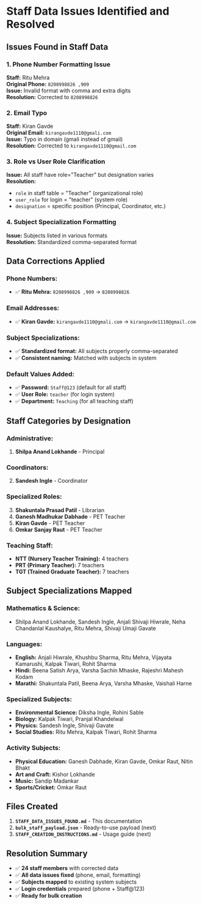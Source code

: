 # Staff Data Issues Identified and Resolved

## Issues Found in Staff Data

### 1. Phone Number Formatting Issue

**Staff:** Ritu Mehra  
**Original Phone:** `8208998826 ,909`  
**Issue:** Invalid format with comma and extra digits  
**Resolution:** Corrected to `8208998826`

### 2. Email Typo

**Staff:** Kiran Gavde  
**Original Email:** `kirangavde1110@gmali.com`  
**Issue:** Typo in domain (gmali instead of gmail)  
**Resolution:** Corrected to `kirangavde1110@gmail.com`

### 3. Role vs User Role Clarification

**Issue:** All staff have role="Teacher" but designation varies  
**Resolution:**

- `role` in staff table = "Teacher" (organizational role)
- `user_role` for login = "teacher" (system role)
- `designation` = specific position (Principal, Coordinator, etc.)

### 4. Subject Specialization Formatting

**Issue:** Subjects listed in various formats  
**Resolution:** Standardized comma-separated format

## Data Corrections Applied

### Phone Numbers:

- ✅ **Ritu Mehra:** `8208998826 ,909` → `8208998826`

### Email Addresses:

- ✅ **Kiran Gavde:** `kirangavde1110@gmali.com` → `kirangavde1110@gmail.com`

### Subject Specializations:

- ✅ **Standardized format:** All subjects properly comma-separated
- ✅ **Consistent naming:** Matched with subjects in system

### Default Values Added:

- ✅ **Password:** `Staff@123` (default for all staff)
- ✅ **User Role:** `teacher` (for login system)
- ✅ **Department:** `Teaching` (for all teaching staff)

## Staff Categories by Designation

### Administrative:

1. **Shilpa Anand Lokhande** - Principal

### Coordinators:

2. **Sandesh Ingle** - Coordinator

### Specialized Roles:

3. **Shakuntala Prasad Patil** - Librarian
4. **Ganesh Madhukar Dabhade** - PET Teacher
5. **Kiran Gavde** - PET Teacher
6. **Omkar Sanjay Raut** - PET Teacher

### Teaching Staff:

- **NTT (Nursery Teacher Training):** 4 teachers
- **PRT (Primary Teacher):** 7 teachers
- **TGT (Trained Graduate Teacher):** 7 teachers

## Subject Specializations Mapped

### Mathematics & Science:

- Shilpa Anand Lokhande, Sandesh Ingle, Anjali Shivaji Hiwrale, Neha Chandanlal Kaushalye, Ritu Mehra, Shivaji Umaji Gavate

### Languages:

- **English:** Anjali Hiwrale, Khushbu Sharma, Ritu Mehra, Vijayata Kamarushi, Kalpak Tiwari, Rohit Sharma
- **Hindi:** Beena Satish Arya, Varsha Sachin Mhaske, Rajeshri Mahesh Kodam
- **Marathi:** Shakuntala Patil, Beena Arya, Varsha Mhaske, Vaishali Harne

### Specialized Subjects:

- **Environmental Science:** Diksha Ingle, Rohini Sable
- **Biology:** Kalpak Tiwari, Pranjal Khandelwal
- **Physics:** Sandesh Ingle, Shivaji Gavate
- **Social Studies:** Ritu Mehra, Kalpak Tiwari, Rohit Sharma

### Activity Subjects:

- **Physical Education:** Ganesh Dabhade, Kiran Gavde, Omkar Raut, Nitin Bhakt
- **Art and Craft:** Kishor Lokhande
- **Music:** Sandip Madankar
- **Sports/Cricket:** Omkar Raut

## Files Created

1. **`STAFF_DATA_ISSUES_FOUND.md`** - This documentation
2. **`bulk_staff_payload.json`** - Ready-to-use payload (next)
3. **`STAFF_CREATION_INSTRUCTIONS.md`** - Usage guide (next)

## Resolution Summary

- ✅ **24 staff members** with corrected data
- ✅ **All data issues fixed** (phone, email, formatting)
- ✅ **Subjects mapped** to existing system subjects
- ✅ **Login credentials** prepared (phone + Staff@123)
- ✅ **Ready for bulk creation**
